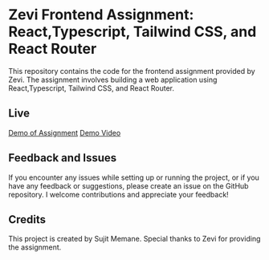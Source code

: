 # Zevi Frontend Assignment: React,Typescript, Tailwind CSS, and React Router
This repository contains the code for the frontend assignment provided by Zevi. The assignment involves building a web application using React,Typescript,  Tailwind CSS, and React Router.


##  Live 
[Demo of Assignment](https://searchappzevi.netlify.app/)
[Demo Video](https://youtu.be/O6QgDNx4V9k)


## Feedback and Issues
If you encounter any issues while setting up or running the project, or if you have any feedback or suggestions, please create an issue on the GitHub repository. I welcome contributions and appreciate your feedback!



## Credits
This project is created by Sujit Memane. Special thanks to Zevi for providing the assignment.
